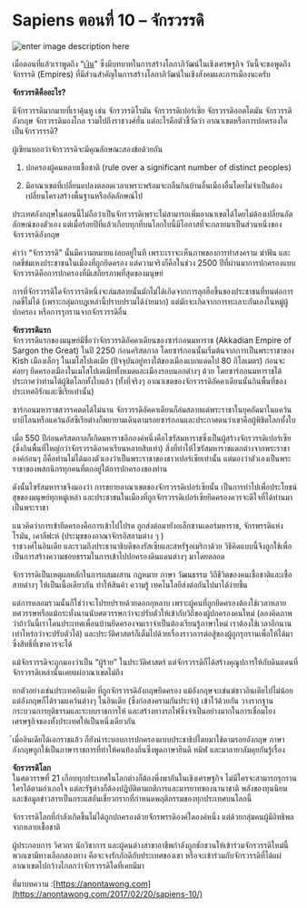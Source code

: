 Sapiens ตอนที่ 10 – จักรวรรดิ
===

![enter image description here](https://anontawong.files.wordpress.com/2017/02/20170220_sapiens10.png?w=676)

เมื่อตอนที่แล้วเราพูดถึง “[เงิน](https://anontawong.com/2017/02/12/sapiens-9/)” ซึ่งมีบทบาทในการสร้างโลภาภิวัฒน์ในเชิงเศรษฐกิจ วันนี้จะขอพูดถึง จักรรรดิ (Empires) ที่มีส่วนสำคัญในการสร้างโลกาภิวัฒน์ในเชิงสังคมและการเมืองนะครับ

**จักรวรรดิคืออะไร?**

มีจักรวรรดิมากมายที่เราคุ้นหู เช่น จักรวรรดิโรมัน จักรวรรดิเปอร์เซีย จักรวรรดิออตโตมัน จักรวรรดิอังกฤษ จักรวรรดิมองโกล รวมไปถึงราชวงศ์ฮั่น แต่อะไรคือตัวชี้วัดว่า อาณาเขตหรือการปกครองใดเป็นจักรวรรรดิ?

ผู้เขียนบอกว่าจักรวรรดิจะมีคุณลักษณะสองข้อด้วยกัน

1. ปกครองผู้คนหลายเชื้อชาติ (rule over a significant number of distinct peoples)

2. มีอาณาเขตที่เปลี่ยนแปลงตลอดเวลาเพราะพร้อมจะกลืนกินบ้านอื่นเมืองอื่นโดยไม่จำเป็นต้องเปลี่ยนโครงสร้างพื้นฐานหรืออัตลักษณ์ไป

ประเทศอังกฤษในตอนนี้ไม่ถือว่าเป็นจักรวรรดิเพราะไม่สามารถเพิ่มอาณาเขตได้โดยไม่ต้องเปลี่ยนอัตลักษณ์ของตัวเอง แต่เมื่อร้อยปีที่แล้วเกือบทุกที่บนโลกใบนี้มีโอกาสที่จะกลายมาเป็นส่วนหนึ่งของจักรวรรดิอังกฤษ

คำว่า “จักรวรรดิ” นั้นมีความหมายแง่ลบอยู่ในที เพราะเราจะเห็นภาพของการทำสงคราม ฆ่าฟัน และกดขี่ข่มเหงประชาชนในเมืองที่ถูกยึดครอง แต่ความจริงก็คือในช่วง 2500 ปีที่ผ่านมาการปกครองแบบจักรวรรดิคือการปกครองที่มีเสถียรภาพที่สุดของมนุษย์

การที่จักรวรรดิใดจักรวรรดิหนึ่งจะล่มสลายนั้นมักไม่ได้เกิดจากการลุกฮือขึ้นของประชาชนที่ทนต่อการกดขี่ไม่ได้ (เพราะกลุ่มกบฎเหล่านี้ปราบปรามได้ง่ายมาก) แต่มักจะเกิดจากการทะเลาะกันเองในหมู่ผู้ปกครอง หรือการรุกรานจากจักรวรรดิอื่น

**จักรวรรดิแรก**  
จักรวรรดิแรกของมนุษย์มีชื่อว่าจักรวรรดิอัคคาเดียนของซาร์กอนมหาราช (Akkadian Empire of Sargon the Great) ในปี 2250 ก่อนคริสตกาล โดยซาร์กอนนั้นเริ่มต้นจากการเป็นพระราชาของ Kish เมืองเล็กๆ ในเมโสโปเตเมีย (ปัจจุบันอยู่ทางใต้ของเมืองแบกแดดไป 80 กิโลเมตร) ก่อนจะค่อยๆ ยึดครองเมืองในเมโสโปเตเมียทั้งหมดและเมืองรอบนอกต่างๆ ด้วย โดยซาร์กอนมหาราชได้ประกาศว่าท่านได้ผู้ชิตโลกทั้งใบแล้ว (ทั้งที่จริงๆ อาณาเขตของจักรวรรดิอัคคาเดียนนั้นกินพื้นที่ของประเทศอิรักและซีเรียเท่านั้น)

ซาร์กอนมหาราชสวรรคตตได้ไม่นาน จักรวรรดิอัคคาเดียนก็ล่มสลายแต่พระราชาในยุคถัดมาในแคว้นบาบิโลนหรือแคว้นอัสซีเรียต่างก็พยายามเดินตามรอยซาร์กอนและประกาศตนว่าเขาคือผู้พิชิตโลกทั้งใบ

เมื่อ 550 ปีก่อนคริสตกาลก็เกิดมหาราชอีกองค์หนึ่งคือไซรัสมหาราชซึ่งเป็นผู้สร้างจักรวรรดิเปอร์เซีย (ซึ่งกินพื้นที่ใหญ่กว่าจักรวรรดิอาคาเรียนหลายสิบเท่า) สิ่งที่ทำให้ไซรัสมหาราชแตกต่างจากพระราชาองค์ก่อนๆ ก็คือท่านไม่ได้มองตัวเองว่าเป็นพระราชาของชาวเปอร์เซียเท่านั้น แต่มองว่าตัวเองเป็นพระราชาของพสกนิกรทุกคนที่ตกอยู่ใต้การปกครองของท่าน

ดังนั้นไซรัสมหาราชจึงมองว่า การขยายอาณาเขตของจักรวรรดิเปอร์เซียนั้น เป็นการทำไปเพื่อประโยชน์สุขของมนุษย์ทุกหมู่เหล่า และประชาชนในเมืองที่ถูกจักรวรรดิเปอร์เซียยึดครองควรจะดีใจที่ได้ท่านมาเป็นพระราชา

แนวคิดว่าการเข้ายึดครองคือการเข้าไปโปรด ถูกส่งต่อมายังอเล็กซานเดอร์มหาราช, จักรพรรดิแห่งโรมัน, เคาลีฟะห์ (ประมุขของอาณาจักรอิสลามต่าง ๆ )  
ราชวงศ์ในอินเดีย และรวมถึงประธานาธิบดีของรัสเซียและสหรัฐอเมริกาด้วย วิธีคิดแบบนี้จึงถูกใช้เพื่อเป็นการสร้างความชอบธรรมในการเข้าไปปกครองดินแดนต่างๆ มาโดยตลอด

จักรวรรดิเป็นเหตุผลหลักในการผสมผสาน กฎหมาย ภาษา วัฒนธรรม วิถีชีวิตของคนเชื้อชาติและเชื้อสายต่างๆ ให้เป็นเนื้อเดียวกัน ทำให้สินค้า ความรู้ เทคโนโลยีส่งต่อกันไปมาได้ง่ายขึ้น

แต่การหลอมรวมนั้นก็ใช่ว่าจะโปรยปรายด้วยดอกกุหลาบ เพราะผู้คนที่ถูกยึดครองต้องใช้เวลาหลายทศวรรษหรือแม้กระทั่งนานนับศตวรรษกว่าจะปรับตัวให้เข้ากับวิถีของผู้ปกครองคนใหม่ (ลองคิดภาพว่าถ้าวันนี้เราโดนประเทศเพื่อนบ้านยึดครองจนเราจำเป็นต้องเรียนรู้ภาษาใหม่ เราต้องใช้เวลาอีกนานเท่าไหร่กว่าจะปรับตัวได้) และประวัติศาสตร์ก็เต็มไปด้วยเรื่องราวการต่อสู้ของผู้ถูกรุกรานเพื่อให้ได้มาซึ่งสิทธิ์ที่เขาควรจะได้

แม้จักรวรรดิจะถูกมองว่าเป็น “ผู้ร้าย” ในประวัติศาสตร์ แต่จักรวรรดิก็ได้สร้างคุณูปการให้กับดินแดนที่จักรวรรดิเหล่านั้นเคยแผ่อาณาเขตไม่ถึง

ยกตัวอย่างเช่นประเทศอินเดีย ที่ถูกจักรวรรดิอังกฤษยึดครอง แม้อังกฤษจะเข่นฆ่ชาวอินเดียไปไม่น้อย แต่อังกฤษก็ได้รวมแคว้นต่างๆ ในอินเดีย (ซึ่งก่อสงครามกันประจำ) เข้าไว้ด้วยกัน วางรากฐานกระบวนการยุติธรรมและระบบราชการให้ และสร้างทางรถไฟซึ่งจำเป็นอย่างมากในการเชื่อมโยงเศรษฐกิจของทั้งประเทศให้เป็นหนึ่งเดียวกัน

้เมื่ออินเดียได้เอกราชแล้ว ก็ยังนำระบอบการปกครองแบบประชาธิปไตยมาใช้ตามรอยอังกฤษ ภาษาอังกฤษถูกใช้เป็นภาษาราชการที่ทำให้คนท้องถิ่นซึ่งพูดภาษาฮินดี ทมิฬ และมาลายาลัมคุยกันรู้เรื่อง

**จักรวรรดิโลก**  
ในศตวรรษที่ 21 เกือบทุกประเทศในโลกต่างก็ต้องพึ่งพากันในเชิงเศรษฐกิจ ไม่มีใครจะสามารถรุกรานใครได้ตามอำเภอใจ แต่ละรัฐต่างก็ต้องปฏิบัติตามกติการและมารยาทของนานาชาติ พลังของทุนนิยมและข้อมูลข่าวสารเป็นกระแสอันเชี่ยวกรากที่กำหนดพฤติกรรมของทุกประเทศบนโลกนี้

จักรวรรดิโลกที่กำลังเกิดขึ้นไม่ได้ถูกปกครองด้วยจักรพรรดิองค์ใดองค์หนึ่ง แต่ด้วยกลุ่มคนผู้มีอิทธิพลจากหลายเชื้อชาติ

ผู้ประกอบการ วิศวกร นักวิชาการ และผู้คนต่างสาขาอาชีพกำลังถูกชักชวนให้เข้าร่วมจักรวรรดิใหม่นี้ พวกเขามีทางเลือกสองทาง คือจะจงรักภักดีกับประเทศของเขา หรือจะเข้าร่วมกับจักรวรรดิที่ได้แผ่อาณาเขตไปกว้างไกลกว่าจักรวรรดิใดที่เคยมีมา


ที่มาบทความ :[https://anontawong.com](https://anontawong.com/2017/02/20/sapiens-10/)
<!--stackedit_data:
eyJoaXN0b3J5IjpbLTMzMTE1Mzk0MV19
-->